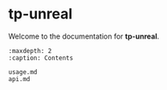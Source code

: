 # tp-unreal

Welcome to the documentation for **tp-unreal**.

```{toctree}
:maxdepth: 2
:caption: Contents

usage.md
api.md